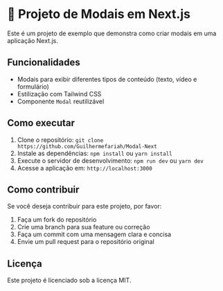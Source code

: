 #  🔲 Projeto de Modais em Next.js

Este é um projeto de exemplo que demonstra como criar modais em uma aplicação Next.js.

## Funcionalidades

*   Modais para exibir diferentes tipos de conteúdo (texto, vídeo e formulário)
*   Estilização com Tailwind CSS
*   Componente `Modal` reutilizável

## Como executar

1.  Clone o repositório: `git clone https://github.com/Guilhermefariah/Modal-Next`
2.  Instale as dependências: `npm install` ou `yarn install`
3.  Execute o servidor de desenvolvimento: `npm run dev` ou `yarn dev`
4.  Acesse a aplicação em: `http://localhost:3000`

## Como contribuir

Se você deseja contribuir para este projeto, por favor:

1.  Faça um fork do repositório
2.  Crie uma branch para sua feature ou correção
3.  Faça um commit com uma mensagem clara e concisa
4.  Envie um pull request para o repositório original

## Licença

Este projeto é licenciado sob a licença MIT.
